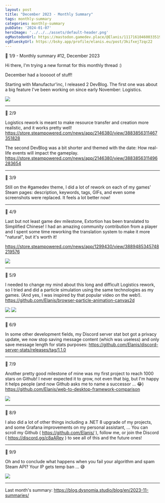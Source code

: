```yaml
---
layout: post
title: "December 2023 - Monthly Summary"
tags: monthly-summary
categories: monthly-summary
pubDate: '2024-01-07'
heroImage: '../../../assets/default-header.png'
ogMastodonUrl: https://mastodon.gamedev.place/@Elanis/111716104600335195
ogBlueskyUrl: https://bsky.app/profile/elanis.eu/post/3kifxej7zqc22
---
```


🧵 1/9 - Monthly summary #12, December 2023

Hi there, I'm trying a new format for this monthly thread :)

December had a looooot of stuff!

Starting with Manufactur'inc, I released 2 DevBlog.
The first one was about a big feature I've been working on since early November: Logistics.

![](/assets/img/202312-summaries/001/1.gif)

<hr />

🧵 2/9

Logistics rework is meant to make resource transfer and creation more realistic, and it works pretty well!
https://store.steampowered.com/news/app/2146380/view/3883856311467351828


The second DevBlog was a bit shorter and themed with the date: How real-life events will impact the gameplay.
https://store.steampowered.com/news/app/2146380/view/3883856311496283654

<hr />

🧵 3/9

Still on the #gamedev theme, I did a lot of rework on each of my games' Steam pages: description, keywords, tags, GIFs, and even some screenshots were replaced.
It feels a lot better now!

<hr />

🧵 4/9

Last but not least game dev milestone, Extortion has been translated to Simplified Chinese!
I had an amazing community contribution from a player and I spent some time reworking the translation system to make it more "natural", but it's worth it!

https://store.steampowered.com/news/app/1299430/view/3889485345748219576

![](/assets/img/202312-summaries/004/1.png)

<hr />

🧵 5/9

I needed to change my mind about this long and difficult Logistics rework, so I tried and did a particle simulation using the same technologies as my games.
(And yes, I was inspired by that popular video on the web!).
https://github.com/Elanis/browser-particle-animation-canvas2d

![](/assets/img/202312-summaries/005/1.gif)
![](/assets/img/202312-summaries/005/2.png)

<hr />

🧵 6/9

In some other development fields, my Discord server stat bot got a privacy update, we now stop saving message content (which was useless) and only save message length for stats purposes: https://github.com/Elanis/discord-server-stats/releases/tag/1.1.0

<hr />

🧵 7/9

Another pretty good milestone of mine was my first project to reach 1000 stars on Github!
I never expected it to grow, not even that big, but I'm happy it helps people (and now Github asks me to name a successor ... 😂)
https://github.com/Elanis/web-to-desktop-framework-comparison

![](/assets/img/202312-summaries/007/1.png)


<hr />

🧵 8/9

I also did a lot of other things including a .NET 8 upgrade of my projects, and some Grafana improvements on my personal assistant, ...
You can scroll my Github ( https://github.com/Elanis/ ), follow me, or join the Discord ( https://discord.gg/c8aARey ) to see all of this and the future ones!

<hr />

🧵 9/9

Oh and to conclude what happens when you fail your algorithm and spam Steam API?
Your IP gets temp ban ... 😅

![](/assets/img/202312-summaries/009/1.png)

<hr />

Last month's summary: https://blog.dysnomia.studio/blog/en/2023-11-summaries/